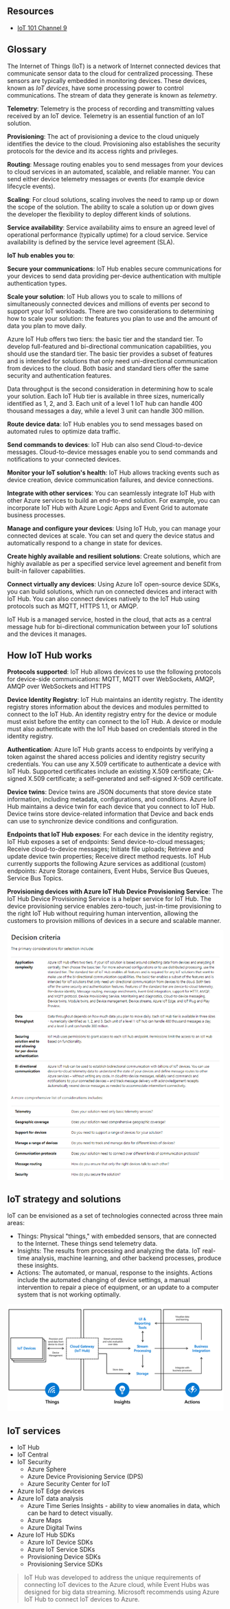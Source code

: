 ## Resources

* [IoT 101 Channel 9](https://channel9.msdn.com/Series/IoT-101/?WT.mc_id=EducationalIoT-c9-niner)

## Glossary

The Internet of Things (IoT) is a network of Internet connected devices that communicate sensor data to the cloud for centralized processing. These sensors are typically embedded in monitoring devices. These devices, known as _IoT devices_, have some processing power to control communications. The stream of data they generate is known as _telemetry_.

**Telemetry**: Telemetry is the process of recording and transmitting values received by an IoT device. Telemetry is an essential function of an IoT solution.

**Provisioning**: The act of provisioning a device to the cloud uniquely identifies the device to the cloud. Provisioning also establishes the security protocols for the device and its access rights and privileges.

**Routing**: Message routing enables you to send messages from your devices to cloud services in an automated, scalable, and reliable manner. You can send either device telemetry messages or events (for example device lifecycle events).

**Scaling**: For cloud solutions, scaling involves the need to ramp up or down the scope of the solution. The ability to scale a solution up or down gives the developer the flexibility to deploy different kinds of solutions.

**Service availability**: Service availability aims to ensure an agreed level of operational performance (typically uptime) for a cloud service. Service availability is defined by the service level agreement (SLA).

**IoT hub enables you to**:

**Secure your communications**: IoT Hub enables secure communications for your devices to send data providing per-device authentication with multiple authentication types.

**Scale your solution**: IoT Hub allows you to scale to millions of simultaneously connected devices and millions of events per second to support your IoT workloads. There are two considerations to determining how to scale your solution: the features you plan to use and the amount of data you plan to move daily.

Azure IoT Hub offers two tiers: the basic tier and the standard tier. To develop full-featured and bi-directional communication capabilities, you should use the standard tier. The basic tier provides a subset of features and is intended for solutions that only need uni-directional communication from devices to the cloud. Both basic and standard tiers offer the same security and authentication features.

Data throughput is the second consideration in determining how to scale your solution. Each IoT Hub tier is available in three sizes, numerically identified as 1, 2, and 3. Each unit of a level 1 IoT hub can handle 400 thousand messages a day, while a level 3 unit can handle 300 million.

**Route device data**: IoT Hub enables you to send messages based on automated rules to optimize data traffic.

**Send commands to devices**: IoT Hub can also send Cloud-to-device messages. Cloud-to-device messages enable you to send commands and notifications to your connected devices.

**Monitor your IoT solution's health**: IoT Hub allows tracking events such as device creation, device communication failures, and device connections.

**Integrate with other services**: You can seamlessly integrate IoT Hub with other Azure services to build an end-to-end solution. For example, you can incorporate IoT Hub with Azure Logic Apps and Event Grid to automate business processes.

**Manage and configure your devices**: Using IoT Hub, you can manage your connected devices at scale. You can set and query the device status and automatically respond to a change in state for devices.

**Create highly available and resilient solutions**: Create solutions, which are highly available as per a specified service level agreement and benefit from built-in failover capabilities.

**Connect virtually any devices**: Using Azure IoT open-source device SDKs, you can build solutions, which run on connected devices and interact with IoT Hub. You can also connect devices natively to the IoT Hub using protocols such as MQTT, HTTPS 1.1, or AMQP.

IoT Hub is a managed service, hosted in the cloud, that acts as a central message hub for bi-directional communication between your IoT solutions and the devices it manages.

## How IoT Hub works

**Protocols supported**: IoT Hub allows devices to use the following protocols for device-side communications: MQTT, MQTT over WebSockets, AMQP, AMQP over WebSockets and HTTPS

**Device Identity Registry**: IoT Hub maintains an identity registry. The identity registry stores information about the devices and modules permitted to connect to the IoT Hub. An identity registry entry for the device or module must exist before the entity can connect to the IoT Hub. A device or module must also authenticate with the IoT Hub based on credentials stored in the identity registry.

**Authentication**: Azure IoT Hub grants access to endpoints by verifying a token against the shared access policies and identity registry security credentials. You can use any X.509 certificate to authenticate a device with IoT Hub. Supported certificates include an existing X.509 certificate; CA-signed X.509 certificate; a self-generated and self-signed X-509 certificate.

**Device twins**: Device twins are JSON documents that store device state information, including metadata, configurations, and conditions. Azure IoT Hub maintains a device twin for each device that you connect to IoT Hub. Device twins store device-related information that Device and back ends can use to synchronize device conditions and configuration.

**Endpoints that IoT Hub exposes**: For each device in the identity registry, IoT Hub exposes a set of endpoints: Send device-to-cloud messages; Receive cloud-to-device messages; Initiate file uploads; Retrieve and update device twin properties; Receive direct method requests. IoT Hub currently supports the following Azure services as additional (custom) endpoints: Azure Storage containers, Event Hubs, Service Bus Queues, Service Bus Topics.

**Provisioning devices with Azure IoT Hub Device Provisioning Service**: The IoT Hub Device Provisioning Service is a helper service for IoT Hub. The device provisioning service enables zero-touch, just-in-time provisioning to the right IoT Hub without requiring human intervention, allowing the customers to provision millions of devices in a secure and scalable manner.

![When to use IoT](when-to-use-iot.png)

## IoT strategy and solutions

IoT can be envisioned as a set of technologies connected across three main areas:

* Things: Physical "things," with embedded sensors, that are connected to the Internet. These things send telemetry data.
* Insights: The results from processing and analyzing the data. IoT real-time analysis, machine learning, and other backend processes, produce these insights.
* Actions: The automated, or manual, response to the insights. Actions include the automated changing of device settings, a manual intervention to repair a piece of equipment, or an update to a computer system that is not working optimally.

![IoT Solution Architecture](iot-solution-arch.png)

## IoT services

* IoT Hub
* IoT Central
* IoT Security
    * Azure Sphere
    * Azure Device Provisioning Service (DPS)
    * Azure Security Center for IoT
* Azure IoT Edge devices
* Azure IoT data analysis
    * Azure Time Series Insights - ability to view anomalies in data, which can be hard to detect visually.
    * Azure Maps
    * Azure Digital Twins
* Azure IoT Hub SDKs
    * Azure IoT Device SDKs
    * Azure IoT Service SDKs
    * Provisioning Device SDKs
    * Provisioning Service SDKs

> IoT Hub was developed to address the unique requirements of connecting IoT devices to the Azure cloud, while Event Hubs was designed for big data streaming. Microsoft recommends using Azure IoT Hub to connect IoT devices to Azure.
